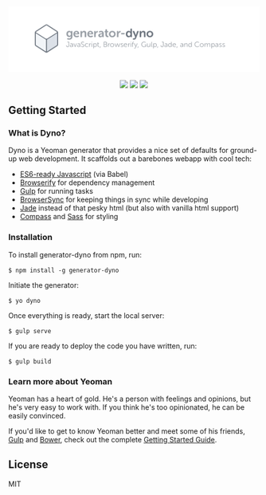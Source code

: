<p align="center">
  <img src="https://raw.githubusercontent.com/jhendley25/generator-dyno/master/app/templates/dyno-logo.png" alt="generator-dyno"/>
</p>

<p align="center">
  <a target="_blank" href="https://www.npmjs.com/package/generator-dyno"><img src="https://img.shields.io/npm/v/generator-dyno.svg" /></a>
  <a target="_blank" href="https://www.npmjs.com/package/generator-dyno"><img src="https://img.shields.io/npm/dm/generator-dyno.svg" /></a>
  <a target="_blank" href="https://david-dm.org/jhendley25/generator-dyno"><img src="https://img.shields.io/david/jhendley25/generator-dyno.svg" /></a>
</p>

## Getting Started

### What is Dyno?

Dyno is a Yeoman generator that provides a nice set of defaults for ground-up web development. It scaffolds out a barebones webapp with cool tech:
- [ES6-ready Javascript](http://babeljs.io/) (via Babel)
- [Browserify](http://browserify.org/) for dependency management
- [Gulp](http://gulpjs.com/) for running tasks
- [BrowserSync](http://browsersync.io/) for keeping things in sync while developing
- [Jade](http://jade-lang.com/) instead of that pesky html (but also with vanilla html support)
- [Compass](http://compass-style.org/) and [Sass](http://sass-lang.com/) for styling


### Installation

To install generator-dyno from npm, run:

```
$ npm install -g generator-dyno
```

Initiate the generator:

```
$ yo dyno
```

Once everything is ready, start the local server:

```
$ gulp serve
```

If you are ready to deploy the code you have written, run:

```
$ gulp build
```

### Learn more about Yeoman

Yeoman has a heart of gold. He's a person with feelings and opinions, but he's very easy to work with. If you think he's too opinionated, he can be easily convinced.

If you'd like to get to know Yeoman better and meet some of his friends, [Gulp](http://gulpjs.com) and [Bower](http://bower.io), check out the complete [Getting Started Guide](https://github.com/yeoman/yeoman/wiki/Getting-Started).


## License

MIT
